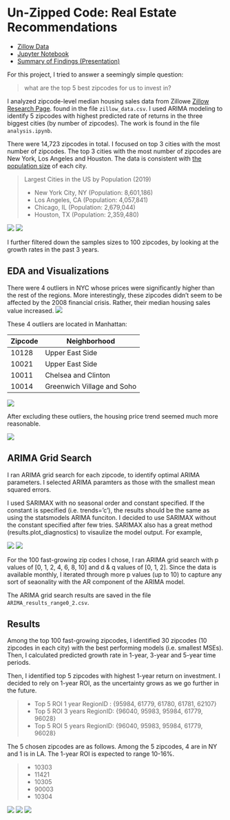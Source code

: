 # Un-Zipped Code: Real Estate Recommendations 

- [Zillow Data](https://github.com/wendysjkim/dsc-mod-4-project-online-ds-pt-051319/blob/work/zillow_data.csv)
- [Jupyter Notebook](https://github.com/wendysjkim/dsc-mod-4-project-online-ds-pt-051319/blob/work/Analysis.ipynb)
- [Summary of Findings (Presentation)](https://github.com/wendysjkim/dsc-mod-4-project-online-ds-pt-051319/blob/work/presentation.pdf)

For this project, I tried to answer a seemingly simple question:

> what are the top 5 best zipcodes for us to invest in?

I analyzed zipcode-level median housing sales data from Zillowe [Zillow Research Page](https://www.zillow.com/research/data/). found in the file `zillow_data.csv`. I used ARIMA modeling to identify 5 zipcodes with highest predicted rate of returns in the three biggest cities (by number of zipcodes). The work is found in the file `analysis.ipynb`.

There were 14,723 zipcodes in total. I focused on top 3 cities with the most number of zipcodes. The top 3 cities with the most number of zipcodes are New York, Los Angeles and Houston. The data is consistent with [the population size](http://worldpopulationreview.com/us-cities/) of each city.

> Largest Cities in the US by Population (2019)
> * New York City, NY (Population: 8,601,186)
> * Los Angeles, CA (Population: 4,057,841)
> * Chicago, IL (Population: 2,679,044)
> * Houston, TX (Population: 2,359,480)

<img src='https://github.com/wendysjkim/dsc-mod-4-project-online-ds-pt-051319/blob/work/images/0.%20Zipcode%20Count.png'>
<img src='https://github.com/wendysjkim/dsc-mod-4-project-online-ds-pt-051319/blob/work/images/1.%20Top%203%20Bubble.png'>
  
I further filtered down the samples sizes to 100 zipcodes, by looking at the growth rates in the past 3 years.

## EDA and Visualizations
There were 4 outliers in NYC whose prices were significantly higher than the rest of the regions. More interestingly, these zipcodes didn’t seem to be affected by the 2008 financial crisis. Rather, their median housing sales value increased.
<img src='https://github.com/wendysjkim/dsc-mod-4-project-online-ds-pt-051319/blob/work/images/2.%20Top%203%20Price.png'>

These 4 outliers are located in Manhattan:

| Zipcode | Neighborhood  |
|--------|--------------  |
| 10128 | Upper East Side | 
| 10021 | Upper East Side   |
| 10011 | Chelsea and Clinton | 
| 10014 | Greenwich Village and Soho| 

<img src='https://github.com/wendysjkim/dsc-mod-4-project-online-ds-pt-051319/blob/work/images/3.%20NY%20Outliers.png'>

After excluding these outliers, the housing price trend seemed much more reasonable.

<img src='https://github.com/wendysjkim/dsc-mod-4-project-online-ds-pt-051319/blob/work/images/4.%20Top%203%20Excl.%20Outliers.png'>

## ARIMA Grid Search
I ran ARIMA grid search for each zipcode, to identify optimal ARIMA parameters. I selected ARIMA paramters as those with the smallest mean squared errors.

I used SARIMAX with no seasonal order and constant specified. If the constant is specified (i.e. trends=’c’), the results should be the same as using the statsmodels ARIMA funciton. I decided to use SARIMAX without the constant specified after few tries. SARIMAX also has a great method (results.plot_diagnostics) to visaulize the model output. For example,

<img src='https://github.com/wendysjkim/dsc-mod-4-project-online-ds-pt-051319/blob/work/images/5.%2011356%20plot%20diagnostics.png'>
<img src='https://github.com/wendysjkim/dsc-mod-4-project-online-ds-pt-051319/blob/work/images/6.%2011356%20projection.png'>

For the 100 fast-growing zip codes I chose, I ran ARIMA grid search with p values of [0, 1, 2, 4, 6, 8, 10] and d & q values of [0, 1, 2]. Since the data is available monthly, I iterated through more p values (up to 10) to capture any sort of seaonality with the AR component of the ARIMA model.

The ARIMA grid search results are saved in the file `ARIMA_results_range0_2.csv`.

## Results
Among the top 100 fast-growing zipcodes, I identified 30 zipcodes (10 zipcodes in each city) with the best performing models (i.e. smallest MSEs). Then, I calculated predicted growth rate in 1-year, 3-year and 5-year time periods.

Then, I identified top 5 zipcodes with highest 1-year return on investment. I decided to rely on 1-year ROI, as the uncertainty grows as we go further in the future.

> * Top 5 ROI 1 year RegionID : {95984, 61779, 61780, 61781, 62107}
> * Top 5 ROI 3 years RegionID: {96040, 95983, 95984, 61779, 96028}
> * Top 5 ROI 5 years RegionID: {96040, 95983, 95984, 61779, 96028}

The 5 chosen zipcodes are as follows. Among the 5 zipcodes, 4 are in NY and 1 is in LA. The 1-year ROI is expected to range 10-16%.
 > * 10303
 > * 11421 
 > * 10305
 > * 90003
 > * 10304
 
<img src='https://github.com/wendysjkim/dsc-mod-4-project-online-ds-pt-051319/blob/work/images/7.%20Results%20Pred%20Conf.png'>
<img src='https://github.com/wendysjkim/dsc-mod-4-project-online-ds-pt-051319/blob/work/images/8.%20Results%20Pred.png'>
<img src='https://github.com/wendysjkim/dsc-mod-4-project-online-ds-pt-051319/blob/work/images/9.%20Results%20map.png'>
